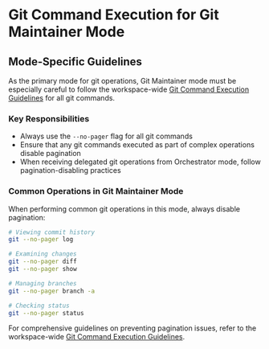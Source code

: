 # Git Command Execution for Git Maintainer Mode

## Mode-Specific Guidelines

As the primary mode for git operations, Git Maintainer mode must be especially careful to follow the workspace-wide [Git Command Execution Guidelines](/.roo/rules/git-command-execution.md) for all git commands.

### Key Responsibilities

- Always use the `--no-pager` flag for all git commands
- Ensure that any git commands executed as part of complex operations disable pagination
- When receiving delegated git operations from Orchestrator mode, follow pagination-disabling practices

### Common Operations in Git Maintainer Mode

When performing common git operations in this mode, always disable pagination:

```bash
# Viewing commit history
git --no-pager log

# Examining changes
git --no-pager diff
git --no-pager show

# Managing branches
git --no-pager branch -a

# Checking status
git --no-pager status
```

For comprehensive guidelines on preventing pagination issues, refer to the workspace-wide [Git Command Execution Guidelines](/.roo/rules/git-command-execution.md).
